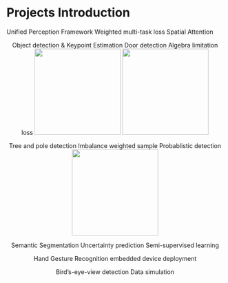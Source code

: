 # Projects Introduction

Unified Perception Framework
Weighted multi-task loss
Spatial Attention
<div align=center>
Object detection & Keypoint Estimation
Door detection
Algebra limitation loss
<img src="https://github.com/Jumponthemoon/Projects/blob/main/images/Door1.git" width="200" />
<img src="https://github.com/Jumponthemoon/Projects/blob/main/images/Door2.git" width="200" />


Tree and pole detection
Imbalance weighted sample
Probablistic detection
<img src="https://github.com/Jumponthemoon/Projects/blob/main/images/out1.git" width="200" />

Semantic Segmentation
Uncertainty prediction
Semi-supervised learning

Hand Gesture Recognition
embedded device deployment

Bird’s-eye-view detection
Data simulation
